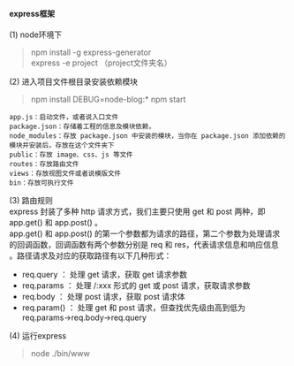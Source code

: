 #### express框架

(1) node环境下
> npm install -g express-generator    
> express -e project   （project文件夹名）

(2) 进入项目文件根目录安装依赖模块
> npm install
> DEBUG=node-blog:* npm start

```
app.js：启动文件，或者说入口文件
package.json：存储着工程的信息及模块依赖，
node_modules：存放 package.json 中安装的模块，当你在 package.json 添加依赖的模块并安装后，存放在这个文件夹下
public：存放 image、css、js 等文件
routes：存放路由文件
views：存放视图文件或者说模版文件
bin：存放可执行文件
```

(3) 路由规则    
express 封装了多种 http 请求方式，我们主要只使用 get 和  post 两种，即  app.get() 和 app.post() 。    
app.get() 和  app.post() 的第一个参数都为请求的路径，第二个参数为处理请求的回调函数，回调函数有两个参数分别是 req 和 res，代表请求信息和响应信息 。路径请求及对应的获取路径有以下几种形式：
* req.query ： 处理 get 请求，获取 get 请求参数
* req.params ： 处理 /:xxx 形式的 get 或 post 请求，获取请求参数
* req.body ： 处理 post 请求，获取 post 请求体
* req.param() ： 处理 get 和 post 请求，但查找优先级由高到低为 req.params→req.body→req.query

(4) 运行express   
> node ./bin/www


 